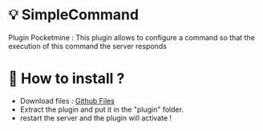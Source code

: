 # 💡 SimpleCommand

Plugin Pocketmine : This plugin allows to configure a command so that the execution of this command the server responds

# 📜 How to install ?

* Download files : [Github Files](https://github.com/CapybaraPin/SimpleCommand)
* Extract the plugin and put it in the "plugin" folder.
* restart the server and the plugin will activate !


